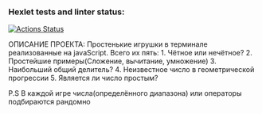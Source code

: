 ### Hexlet tests and linter status:
[![Actions Status](https://github.com/Lirgat/frontend-project-44/actions/workflows/hexlet-check.yml/badge.svg)](https://github.com/Lirgat/frontend-project-44/actions)

ОПИСАНИЕ ПРОЕКТА:
Простенькие игрушки в терминале реализованные на javaScript. 
Всего их пять:
    1. Чётное или нечётное?
    2. Простейшие примеры(Сложение, вычитание, умножение)
    3. Наибольший общий делитель?
    4. Неизвестное число в геометрической прогрессии
    5. Является ли число простым?

P.S В каждой игре числа(определённого диапазона) или операторы подбираются рандомно
